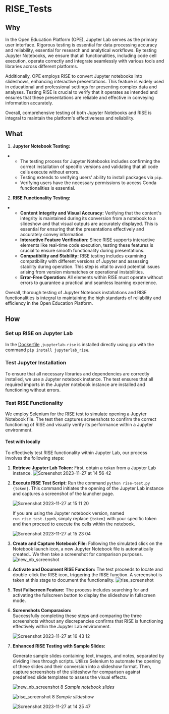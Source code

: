 # RISE_Tests

## Why

In the Open Education Platform (OPE), Jupyter Lab serves as the primary user interface. Rigorous testing is essential for data processing accuracy and reliability, essential for research and analytical workflows. By testing Jupyter Notebooks, we ensure that all functionalities, including code cell execution, operate correctly and integrate seamlessly with various tools and libraries across different platforms.

Additionally, OPE employs RISE to convert Jupyter notebooks into slideshows, enhancing interactive presentations. This feature is widely used in educational and professional settings for presenting complex data and analyses. Testing RISE is crucial to verify that it operates as intended and ensures that these presentations are reliable and effective in conveying information accurately.

Overall, comprehensive testing of both Jupyter Notebooks and RISE is integral to maintain the platform's effectiveness and reliability.

## What

1. **Jupyter Notebook Testing:**

- - The testing process for Jupyter Notebooks includes confirming the correct installation of specific versions and validating that all code cells execute without errors.
  - Testing extends to verifying users' ability to install packages via `pip`.
  - Verifying users have the necessary permissions to access Conda functionalities is essential.

2. **RISE Functionality Testing:**

- - **Content Integrity and Visual Accuracy:** Verifying that the content's integrity is maintained during its conversion from a notebook to a slideshow and that visual outputs are accurately displayed. This is essential for ensuring that the presentations effectively and accurately convey information.
  - **Interactive Feature Verification:** Since RISE supports interactive elements like real-time code execution, testing these features is crucial to ensure smooth functionality during presentations.
  - **Compatibility and Stability:** RISE testing includes examining compatibility with different versions of Jupyter and assessing stability during operation. This step is vital to avoid potential issues arising from version mismatches or operational instabilities.
  - **Error-Free Operation:** All elements within RISE must operate without errors to guarantee a practical and seamless learning experience.

Overall, thorough testing of Jupyter Notebook installations and RISE functionalities is integral to maintaining the high standards of reliability and efficiency in the Open Education Platform.

## How

### Set up RISE on Jupyter Lab

In the [Dockerfile](https://github.com/OPEFFORT/OPE-Testing/blob/5df4c895e9e30ee24b36a4b295a5a9613d7853d4/base/Dockerfile#L49C6-L49C6) ,`jupyterlab-rise` is installed directly using pip with the command `pip install jupyterlab_rise`.

### Test Jupyter Installation

To ensure that all necessary libraries and dependencies are correctly installed, we use a Jupyter notebook instance. The test ensures that all required imports in the Jupyter notebook instance are installed and functioning without errors.

### Test RISE Functionality

We employ Selenium for the RISE test to simulate opening a Jupyter Notebook file. The test then captures screenshots to confirm the correct functioning of RISE and visually verify its performance within a Jupyter environment.

#### Test with locally

To effectively test RISE functionality within Jupyter Lab, our process involves the following steps:

1. **Retrieve Jupyter Lab Token:** First, obtain a `token` from a Jupyter Lab instance.
   ![Screenshot 2023-11-27 at 14 56 42](https://github.com/YiqinZhang/OPE-Testing/assets/55336328/9c699718-6393-4596-b13a-a8bef8cd086c)

2. **Execute RISE Test Script:** Run the command `python rise-test.py {token}`. This command initiates the opening of the Jupyter Lab instance and captures a screenshot of the launcher page.

   ![Screenshot 2023-11-27 at 15 11 20](https://github.com/YiqinZhang/OPE-Testing/assets/55336328/3a9a9cb2-4f89-4b08-8fe5-94be837e03ad)

   If you are using the Jupyter notebook version, named `run_rise_test.ipynb`, simply replace `{token}` with your specific token and then proceed to execute the cells within the notebook.

   ![Screenshot 2023-11-27 at 15 23 04](https://github.com/YiqinZhang/OPE-Testing/assets/55336328/577249e3-7c97-4344-8e86-0a7352e6d619)

3. **Create and Capture Notebook File:** Following the simulated click on the Notebook launch icon, a new Jupyter Notebook file is automatically created.. We then take a screenshot for comparison purposes.
   ![new_nb_screenshot](https://github.com/YiqinZhang/OPE-Testing/assets/55336328/78c9470a-eff9-4ec0-b3ab-94eaeaa7afbf)

4. **Activate and Document RISE Function:** The test proceeds to locate and double-click the RISE icon, triggering the RISE function. A screenshot is taken at this stage to document the functionality.
   ![rise_screenshot](https://github.com/YiqinZhang/OPE-Testing/assets/55336328/26f8a25b-6574-4ba3-9ddf-e341539e0c0a)

5. **Test Fullscreen Feature:** The process includes searching for and activating the fullscreen button to display the slideshow in fullscreen mode.

6. **Screenshots Comparasion:**  
   Successfully completing these steps and comparing the three screenshots without any discrepancies confirms that RISE is functioning effectively within the Jupyter Lab environment.

   ![Screenshot 2023-11-27 at 16 43 12](https://github.com/YiqinZhang/OPE-Testing/assets/55336328/d703435e-541e-469a-b75c-45de0109f806)

7. **Enhanced RISE Testing with Sample Slides:**

   Generate sample slides containing text, images, and notes, separated by dividing lines through scripts. Utilize Selenium to automate the opening of these slides and their conversion into a slideshow format. Then, capture screenshots of the slideshow for comparison against predefined slide templates to assess the visual effects.

   ![new_nb_screenshot 8](https://github.com/YiqinZhang/OPE-Testing/assets/55336328/fbcb0e1f-7386-4a28-a845-3ed87bac0b31)
   _Sample notebook slides_

   ![rise_screenshot 8](https://github.com/YiqinZhang/OPE-Testing/assets/55336328/112d0594-2c81-4b01-ac23-f2e48f6a5bf6)
   _Sample slideshow_

   ![Screenshot 2023-11-27 at 14 25 47](https://github.com/YiqinZhang/OPE-Testing/assets/55336328/224279d2-584f-425f-971b-cf619fdf6595)
